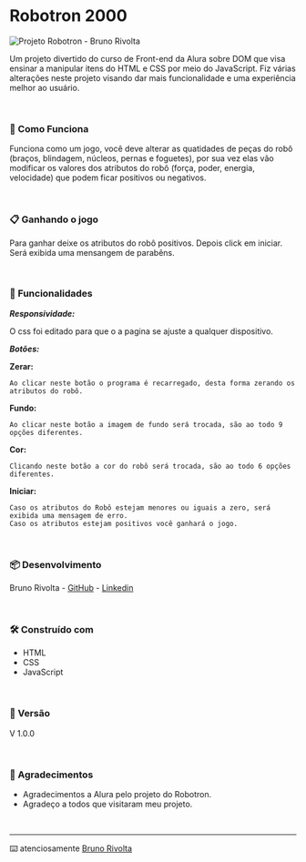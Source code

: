 # Robotron 2000

![Projeto Robotron - Bruno Rivolta](./img/projetoRobotron.gif)

Um projeto divertido do curso de Front-end da Alura sobre DOM que visa ensinar a manipular itens do HTML e CSS por meio do JavaScript. Fiz várias alterações neste projeto visando dar mais funcionalidade e uma experiência melhor ao usuário.

<br>

### 🚀 Como Funciona

Funciona como um jogo, você deve alterar as quatidades de peças do robô (braços, blindagem, núcleos, pernas e foguetes), por sua vez elas vão modificar os valores dos atributos do robô (força, poder, energia, velocidade) que podem ficar positivos ou negativos.

<br>

### 📋 Ganhando o jogo

Para ganhar deixe os atributos do robô positivos. Depois click em iniciar. Será exibida uma mensangem de parabêns.

<br>

### 🔧 Funcionalidades

***Responsividade:***

O css foi editado para que o a pagina se ajuste a qualquer dispositivo.

***Botões:***

**Zerar:** 

    Ao clicar neste botão o programa é recarregado, desta forma zerando os atributos do robô.

**Fundo:**

    Ao clicar neste botão a imagem de fundo será trocada, são ao todo 9 opções diferentes.

**Cor:** 

    Clicando neste botão a cor do robô será trocada, são ao todo 6 opções diferentes.

**Iniciar:**

    Caso os atributos do Robô estejam menores ou iguais a zero, será exibida uma mensagem de erro.
    Caso os atributos estejam positivos você ganhará o jogo.

<br>

### 📦 Desenvolvimento

Bruno Rivolta - [GitHub](https://github.com/BrunoRivolta)  -  [Linkedin](https://www.linkedin.com/in/brunorivolta/)

<br>

### 🛠️ Construído com

* HTML
* CSS
* JavaScript

<br>

### 📌 Versão

V 1.0.0

<br>

### 🎁 Agradecimentos

* Agradecimentos a Alura pelo projeto do Robotron.
* Agradeço a todos que visitaram meu projeto.

<br>

---

⌨️ atenciosamente [Bruno Rivolta](mailto:brrivolta@gmail.com)